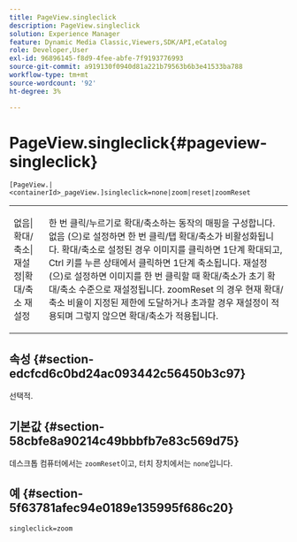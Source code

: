 ```yaml
---
title: PageView.singleclick
description: PageView.singleclick
solution: Experience Manager
feature: Dynamic Media Classic,Viewers,SDK/API,eCatalog
role: Developer,User
exl-id: 96896145-f8d9-4fee-abfe-7f9193776993
source-git-commit: a919130f0940d81a221b79563b6b3e41533ba788
workflow-type: tm+mt
source-wordcount: '92'
ht-degree: 3%

---
```


# PageView.singleclick{#pageview-singleclick}

`[PageView.|<containerId>_pageView.]singleclick=none|zoom|reset|zoomReset`

<table id="table_5654736F216D4ABC9FC783F83E0BBA03"> 
 <tbody> 
  <tr> 
   <td colname="col1"> <p> <span class="codeph"> 없음|확대/축소|재설정|확대/축소 재설정 </span> </p> </td> 
   <td colname="col2"> <p> 한 번 클릭/누르기로 확대/축소하는 동작의 매핑을 구성합니다. <span class="codeph"> 없음 </span>(으)로 설정하면 한 번 클릭/탭 확대/축소가 비활성화됩니다. <span class="codeph"> 확대/축소로 설정된 경우 </span> 이미지를 클릭하면 1단계 확대되고, Ctrl 키를 누른 상태에서 클릭하면 1단계 축소됩니다. <span class="codeph"> 재설정 </span>(으)로 설정하면 이미지를 한 번 클릭할 때 확대/축소가 초기 확대/축소 수준으로 재설정됩니다. <span class="codeph"> zoomReset </span>의 경우 현재 확대/축소 비율이 지정된 제한에 도달하거나 초과할 경우 재설정이 적용되며 그렇지 않으면 확대/축소가 적용됩니다. </p> </td> 
  </tr> 
 </tbody> 
</table>

## 속성 {#section-edcfcd6c0bd24ac093442c56450b3c97}

선택적.

## 기본값 {#section-58cbfe8a90214c49bbbfb7e83c569d75}

데스크톱 컴퓨터에서는 `zoomReset`이고, 터치 장치에서는 `none`입니다.

## 예 {#section-5f63781afec94e0189e135995f686c20}

`singleclick=zoom`
